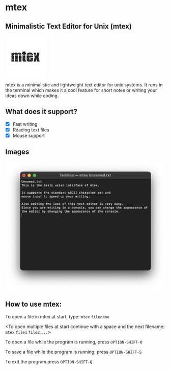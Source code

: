 # mtex

## Minimalistic Text Editor for Unix (mtex) ##

![mtex logo](/Images/mtex_logo.png)

mtex is a minimalistic and lightweight text editor for unix systems. It runs in the terminal which makes it a cool feature for short notes or writing your ideas down while coding.

## What does it support? ##

- [x] Fast writing
- [x] Reading text files
- [x] Mouse support

## Images ##

![mtex view](/Images/Image_mtex_view.png)

## How to use mtex: ##

To open a file in mtex at start, type:
    `mtex` `filename`

<To open multiple files at start continue with a space and the next filename:
    `mtex` `file1` `file2` `...`>

To open a file while the program is running, press `OPTION-SHIFT-O`

To save a file while the program is running, press `OPTION-SHIFT-S`

To exit the program press `OPTION-SHIFT-Q`
